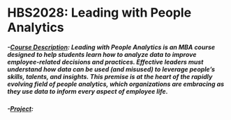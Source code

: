 # HBS2028: Leading with People Analytics

##### -<ins>Course Description</ins>: Leading with People Analytics is an MBA course designed to help students learn how to analyze data to improve employee-related decisions and practices. Effective leaders must understand how data can be used (and misused) to leverage people’s skills, talents, and insights. This premise is at the heart of the rapidly evolving field of people analytics, which organizations are embracing as they use data to inform every aspect of employee life.
##### -<ins>Project</ins>: 
